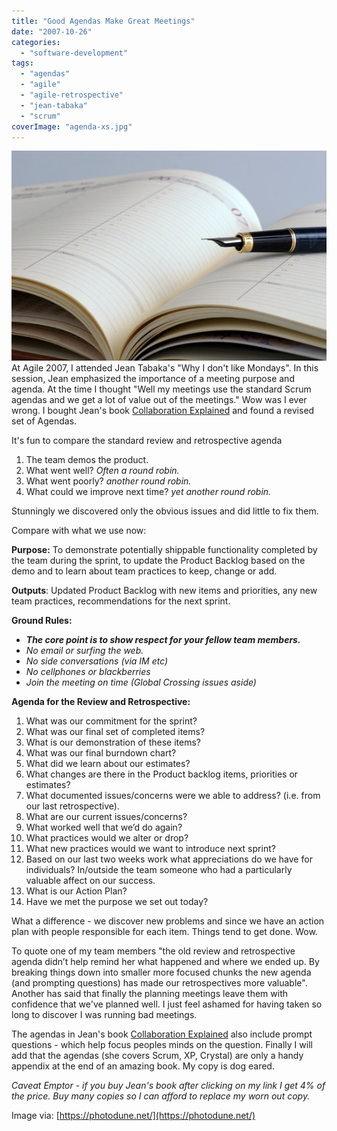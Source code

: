 ```yaml
---
title: "Good Agendas Make Great Meetings"
date: "2007-10-26"
categories: 
  - "software-development"
tags: 
  - "agendas"
  - "agile"
  - "agile-retrospective"
  - "jean-tabaka"
  - "scrum"
coverImage: "agenda-xs.jpg"
---
```


![Agenda - image licensed from Photodune](images/agenda-xs.jpg) At Agile 2007, I attended Jean Tabaka's "Why I don't like Mondays". In this session, Jean emphasized the importance of a meeting purpose and agenda. At the time I thought "Well my meetings use the standard Scrum agendas and we get a lot of value out of the meetings." Wow was I ever wrong. I bought Jean's book [Collaboration Explained](https://www.amazon.com/Collaboration-Explained-Facilitation-Software-Development/dp/0321268776/&tag=notesfromatoo-20) and found a revised set of Agendas.

It's fun to compare the standard review and retrospective agenda

1. The team demos the product.
2. What went well? _Often a round robin._
3. What went poorly? _another round robin._
4. What could we improve next time? _yet another round robin._

Stunningly we discovered only the obvious issues and did little to fix them.

Compare with what we use now:

**Purpose:** To demonstrate potentially shippable functionality completed by the team during the sprint, to update the Product Backlog based on the demo and to learn about team practices to keep, change or add.

**Outputs**: Updated Product Backlog with new items and priorities, any new team practices, recommendations for the next sprint.

**Ground Rules:**

- **_The core point is to show respect for your fellow team members._**
- _No email or surfing the web._
- _No side conversations (via IM etc)_
- _No cellphones or blackberries_
- _Join the meeting on time (Global Crossing issues aside)_

**Agenda for the Review and Retrospective:**

1. What was our commitment for the sprint?
2. What was our final set of completed items?
3. What is our demonstration of these items?
4. What was our final burndown chart?
5. What did we learn about our estimates?
6. What changes are there in the Product backlog items, priorities or estimates?
7. What documented issues/concerns were we able to address? (i.e. from our last retrospective).
8. What are our current issues/concerns?
9. What worked well that we’d do again?
10. What practices would we alter or drop?
11. What new practices would we want to introduce next sprint?
12. Based on our last two weeks work what appreciations do we have for individuals? In/outside the team someone who had a particularly valuable affect on our success.
13. What is our Action Plan?
14. Have we met the purpose we set out today?

What a difference - we discover new problems and since we have an action plan with people responsible for each item. Things tend to get done. Wow.

To quote one of my team members "the old review and retrospective agenda didn’t help remind her what happened and where we ended up. By breaking things down into smaller more focused chunks the new agenda (and prompting questions) has made our retrospectives more valuable". Another has said that finally the planning meetings leave them with confidence that we've planned well. I just feel ashamed for having taken so long to discover I was running bad meetings.

The agendas in Jean's book [Collaboration Explained](https://www.amazon.com/Collaboration-Explained-Facilitation-Software-Development/dp/0321268776/&tag=notesfromatoo-20) also include prompt questions - which help focus peoples minds on the question. Finally I will add that the agendas (she covers Scrum, XP, Crystal) are only a handy appendix at the end of an amazing book. My copy is dog eared.

_Caveat Emptor - if you buy Jean's book after clicking on my link I get 4% of the price. Buy many copies so I can afford to replace my worn out copy._

Image via: [https://photodune.net/](https://photodune.net/)
